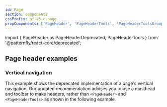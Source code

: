 ```yaml
---
id: Page
section: components
cssPrefix: pf-v5-c-page
propComponents: ['PageHeader', 'PageHeaderTools', 'PageHeaderToolsGroup', 'PageHeaderToolsItem']
---
```


import { PageHeader as PageHeaderDeprecated, PageHeaderTools } from '@patternfly/react-core/deprecated';

## Page header examples

### Vertical navigation

This example shows the deprecated implementation of a page's vertical navigation. Our updated recommendation advises you to use a masthead and toolbar to make headers, rather than `<PageHeader>` and `<PageHeaderTools>` as shown in the following example.

```ts file="./PageVerticalNavUsingPageHeaderComponent.tsx"

```
